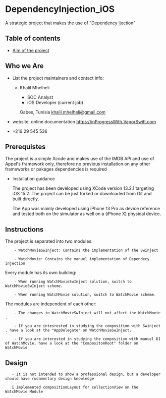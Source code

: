 # DependencyInjection_iOS
A strategic project that makes the use of "Dependency Ijection"

## Table of contents

- [Aim of the project](Docs/AimOfTheProject/000_Introduction.md)


## Who we Are

* List the project maintainers and contact info:

    - Khalil Mhelheli
        - SOC Analyst 
        - iOS Developer (current job)
    
        Gabes, Tunisia
        khalil.mhelheli@gmail.com
    
* website, online documentation
    https://inProgressWith.VaporSwift.com
    
    
* +216 29 545 536

## Prerequistes

The project is a simple Xcode and makes  use of the IMDB APi and use of Appel's framework only, therefore no previous installation on any other frameworks or pakages dependencies is required

* Installation guidance

  The project has been developed using XCode version 13.2.1 targeting iOS 15.2. The project can be just forked or downloaded from Git and built directly.

  The App was mainly developed using iPhone 13 Pro as device reference and tested both on the simulator as well on a (iPhone X) physical device.


## Instructions

  The project is separated into two modules:

        - WatchMovieSwInject: Contains the implementation of the Swinject 

        - WatchMovie: Contains the manuel implementation of Dependecy injection

  Every module has its own building:

        - When running WatchMovieSwInject solution, switch to WatchMovieSwInject scheme.

        - When running WatchMovie solution, switch to WatchMovie scheme.

  The modules are independent of each other:

        - The changes in WatchMovieSwInject will not affect the WatchMovie .
        
        - If you are intesrested in studying the composition with Swinject , have a look at the "AppDelegate" on WatchMovieSwInject.

        - If you are interested in studying the composition with manuel DI of WatchMovie, have a look at the "CompositonRoot" folder on WatchMovie

## Design

       - It is not intended to show a professional design, but a developer should have rudamentary design knowledge 

       I implemented compositionLayout for collectionView on the WatchMovie Module
